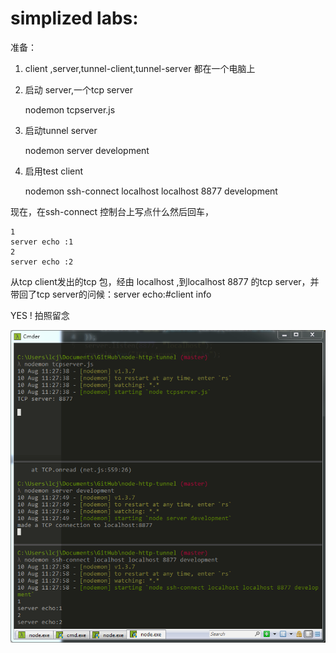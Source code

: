 # simplized labs:

准备：
1. client ,server,tunnel-client,tunnel-server 都在一个电脑上
2. 启动 server,一个tcp server

	nodemon tcpserver.js 
	

3. 启动tunnel server

	nodemon server development

4. 启用test client

	nodemon ssh-connect localhost  localhost 8877 development



现在，在ssh-connect 控制台上写点什么然后回车，

	1
	server echo :1
	2
	server echo :2

从tcp client发出的tcp 包，经由 localhost ,到localhost 8877 的tcp server，并带回了tcp server的问候：server echo:#client info

YES ! 拍照留念

![拍照留念](debug-succeed-memory.png)